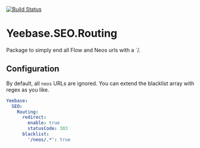 [![Build Status](https://travis-ci.com/yeebase/Yeebase.SEO.Routing.svg?branch=master)](https://travis-ci.com/yeebase/Yeebase.SEO.Routing)

# Yeebase.SEO.Routing
Package to simply end all Flow and Neos urls with a `/.

## Configuration

By default, all `neos` URLs are ignored. You can extend the blacklist array with regex as you like.

```yaml
Yeebase:
  SEO:
    Routing:
      redirect:
        enable: true
        statusCode: 303
      blacklist:
        '/neos/.*': true
```